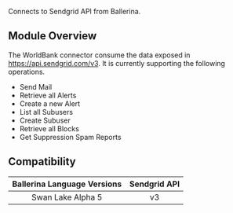 Connects to Sendgrid API from Ballerina.

## Module Overview

The WorldBank connector consume the data exposed in https://api.sendgrid.com/v3. It is currently supporting the following operations.

- Send Mail
- Retrieve all Alerts
- Create a new Alert
- List all Subusers
- Create Subuser
- Retrieve all Blocks
- Get Suppression Spam Reports

## Compatibility

| Ballerina Language Versions  | Sendgrid API             |
|:----------------------------:|:------------------------:|
|  Swan Lake Alpha 5           |   v3                     |